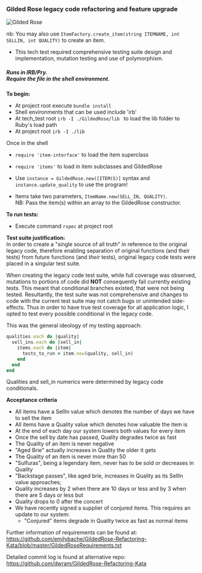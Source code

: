 <h3>Gilded Rose legacy code refactoring and feature upgrade</h3> 

<img src="https://i.gyazo.com/b1c42413723e4c0d429aa02ef5a207e9.png" alt="Gilded Rose"/>

nb: You may also use `ItemFactory.create_item(string ITEMNAME, int SELLIN, int QUALITY)` to create an item.
- This tech test required comprehensive testing suite design and implementation, mutation testing and use of polymorphism.

<h5>Runs in IRB/Pry. <br/> Require the file in the shell environment.</h5>

**To begin:**
- At project root execute `bundle install`
- Shell environments that can be used include 'irb'
- At tech_test root `irb -I ./GildedRose/lib ` to load the lib folder to Ruby's load path
- At project root `irb -I ./lib`

Once in the shell
- `require 'item-interface'` to load the item superclass
- `require 'items'` to load in item subclasses and GildedRose

- Use `instance = GildedRose.new([ITEM(S)]` syntax and `instance.update_quality` to use the program!
- Items take two parameters, `ItemName.new(SELL_IN, QUALITY)`.
<br/> NB: Pass the item(s) within an array to the GildedRose constructor.

**To run tests:**
- Execute command `rspec` at project root

**Test suite justification:**<br/>
In order to create a "single source of all truth" in reference to the original legacy code, therefore enabling separation of original functions (and their tests) from future functions (and _their_ tests),
original legacy code tests were placed in a singular test suite. 

When creating the legacy code test suite, while full coverage was observed, mutations to portions of code did **NOT** consequently fail currently existing tests. 
This meant that conditional branches existed, that were not being tested.
Resultantly, the test suite was not comprehensive and changes to code with the current test suite may not catch bugs or unintended side-effects.
Thus in order to have true test coverage for all application logic, I opted to test every possible conditional in the legacy code.

This was the general ideology of my testing approach: 

```ruby
qualities.each do |quality|
  sell_ins.each do |sell_in|
    items.each do |item|
      tests_to_run = item.new(quality, sell_in)
    end
  end
end
```

Qualities and sell_in numerics were determined by legacy code conditionals.

**Acceptance criteria**

- All items have a SellIn value which denotes the number of days we have to sell the item
- All items have a Quality value which denotes how valuable the item is
- At the end of each day our system lowers both values for every item
- Once the sell by date has passed, Quality degrades twice as fast
- The Quality of an item is never negative
- "Aged Brie" actually increases in Quality the older it gets
- The Quality of an item is never more than 50
- "Sulfuras", being a legendary item, never has to be sold or decreases in Quality
- "Backstage passes", like aged brie, increases in Quality as its SellIn value approaches;
- Quality increases by 2 when there are 10 days or less and by 3 when there are 5 days or less but
- Quality drops to 0 after the concert
- We have recently signed a supplier of conjured items. This requires an update to our system:
	- "Conjured" items degrade in Quality twice as fast as normal items

Further information of requirements can be found at: https://github.com/emilybache/GildedRose-Refactoring-Kata/blob/master/GildedRoseRequirements.txt


Detailed commit log is found at alternative repo: https://github.com/dwram/GildedRose-Refactoring-Kata
